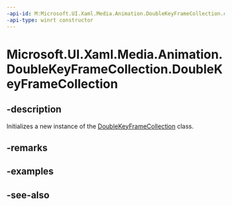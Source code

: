 ```yaml
---
-api-id: M:Microsoft.UI.Xaml.Media.Animation.DoubleKeyFrameCollection.#ctor
-api-type: winrt constructor
---
```


<!-- Method syntax
public DoubleKeyFrameCollection()
-->

# Microsoft.UI.Xaml.Media.Animation.DoubleKeyFrameCollection.DoubleKeyFrameCollection

## -description
Initializes a new instance of the [DoubleKeyFrameCollection](doublekeyframecollection.md) class.

## -remarks

## -examples

## -see-also
